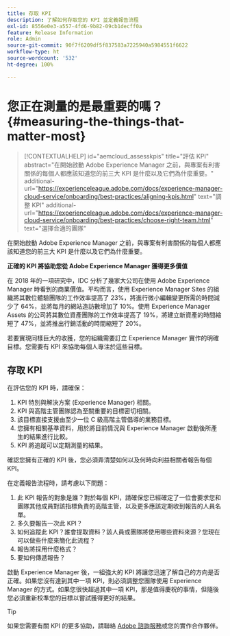 ```yaml
---
title: 存取 KPI
description: 了解如何存取您的 KPI 並定義報告流程
exl-id: 8556e0e3-a557-4fd6-9b82-09cb1decff0a
feature: Release Information
role: Admin
source-git-commit: 90f7f6209df5f837583a7225940a5984551f6622
workflow-type: ht
source-wordcount: '532'
ht-degree: 100%

---
```


# 您正在測量的是最重要的嗎？{#measuring-the-things-that-matter-most}

>[!CONTEXTUALHELP]
>id="aemcloud_assesskpis"
>title="評估 KPI"
>abstract="在開始啟動 Adobe Experience Manager 之前，與專案有利害關係的每個人都應該知道您的前三大 KPI 是什麼以及它們為什麼重要。"
>additional-url="https://experienceleague.adobe.com/docs/experience-manager-cloud-service/onboarding/best-practices/aligning-kpis.html" text="調整 KPI"
>additional-url="https://experienceleague.adobe.com/docs/experience-manager-cloud-service/onboarding/best-practices/choose-right-team.html" text="選擇合適的團隊"

在開始啟動 Adobe Experience Manager 之前，與專案有利害關係的每個人都應該知道您的前三大 KPI 是什麼以及它們為什麼重要。

**正確的 KPI 將協助您從 Adobe Experience Manager 獲得更多價值**


在 2018 年的一項研究中，IDC 分析了幾家大公司在使用 Adobe Experience Manager 時看到的商業價值。平均而言，使用 Experience Manager Sites 的組織將其數位體驗團隊的工作效率提高了 23%，將進行微小編輯變更所需的時間減少了 64%，並將每月的網站造訪數增加了 10%。使用 Experience Manager Assets 的公司將其數位資產團隊的工作效率提高了 19%，將建立新資產的時間縮短了 47%，並將推出行銷活動的時間縮短了 20%。

若要實現同樣巨大的收獲，您的組織需要訂立 Experience Manager 實作的明確目標。您需要有 KPI 來協助每個人專注於這些目標。

## 存取 KPI

在評估您的 KPI 時，請確保：

1. KPI 特別與解決方案 (Experience Manager) 相關。
1. KPI 與高階主管團隊認為至關重要的目標密切相關。
1. 該目標直接支援由至少一位 C 級高階主管倡導的業務目標。
1. 您擁有相關基準資料，用於將目前情況與 Experience Manager 啟動後所產生的結果進行比較。
1. KPI 將追蹤可以定期測量的結果。

確認您擁有正確的 KPI 後，您必須弄清楚如何以及何時向利益相關者報告每個 KPI。

在定義報告流程時，請考慮以下問題：

1. 此 KPI 報告的對象是誰？對於每個 KPI，請確保您已經確定了一位會要求您和團隊其他成員對該指標負責的高階主管，以及更多應該定期收到報告的人員名單。
1. 多久要報告一次此 KPI？
1. 如何追蹤此 KPI？誰會提取資料？該人員或團隊將使用哪些資料來源？您現在可以做些什麼來簡化此流程？
1. 報告將採用什麼格式？
1. 要如何傳遞報告？

啟動 Experience Manager 後，一組強大的 KPI 將讓您迅速了解自己的方向是否正確。如果您沒有達到其中一項 KPI，則必須調整您團隊使用 Experience Manager 的方式。如果您很快超過其中一項 KPI，那是值得慶祝的事情，但隨後您必須重新校準您的目標以嘗試獲得更好的結果。

>[!TIP]
>
> 如果您需要有關 KPI 的更多協助，請聯絡 [Adobe 諮詢服務](https://www.adobe.com/tw/experience-cloud/consulting-services.html)或您的實作合作夥伴。
